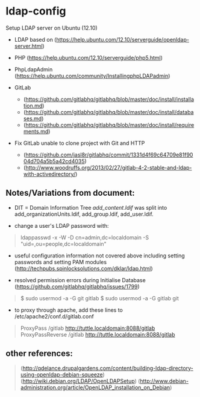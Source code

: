 # ldap-config

Setup LDAP server on Ubuntu (12.10)

* LDAP based on (https://help.ubuntu.com/12.10/serverguide/openldap-server.html)
* PHP (https://help.ubuntu.com/12.10/serverguide/php5.html)
* PhpLdapAdmin (https://help.ubuntu.com/community/InstallingphpLDAPadmin)
* GitLab
    * (https://github.com/gitlabhq/gitlabhq/blob/master/doc/install/installation.md)
    * (https://github.com/gitlabhq/gitlabhq/blob/master/doc/install/databases.md)
    * (https://github.com/gitlabhq/gitlabhq/blob/master/doc/install/requirements.md)

* Fix GitLab unable to clone project with Git and HTTP
    * (https://github.com/jasl8r/gitlabhq/commit/1331d4f69c64709e81f9004d704a5b5a42cd4035)
    * (http://www.woodruffs.org/2013/02/27/gitlab-4-2-stable-and-ldap-with-activedirectory/)

## Notes/Variations from document:

* DIT = Domain Information Tree
_add_content.ldif_ was split into add_organizationUnits.ldif, add_group.ldif, add_user.ldif.

* change a user's LDAP password with:
> ldappasswd -x -W -D cn=admin,dc=localdomain -S "uid=<user>,ou=people,dc=localdomain"

* useful configuration information not covered above including setting passwords and 
setting PAM modules (http://techpubs.spinlocksolutions.com/dklar/ldap.html)

* resolved permission errors during Initialise Database
(https://github.com/gitlabhq/gitlabhq/issues/1799)

> $ sudo usermod -a -G git gitlab
> $ sudo usermod -a -G gitlab git

* to proxy through apache, add these lines to /etc/apache2/conf.d/gitlab.conf
> ProxyPass /gitlab http://tuttle.localdomain:8088/gitlab
> ProxyPassReverse /gitlab http://tuttle.localdomain:8088/gitlab



## other references:
> (http://qdelance.drupalgardens.com/content/building-ldap-directory-using-openldap-debian-squeeze)
> (http://wiki.debian.org/LDAP/OpenLDAPSetup)
> (http://www.debian-administration.org/article/OpenLDAP_installation_on_Debian)

